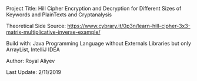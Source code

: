 Project Title: Hill Cipher Encryption and Decryption for Different Sizes of Keywords and PlainTexts and Cryptanalysis

Theoretical Side Source: https://www.cybrary.it/0p3n/learn-hill-cipher-3x3-matrix-multiplicative-inverse-example/

Build with: Java Programming Language without Externals Libraries but only ArrayList, IntelliJ IDEA

Author: Royal Aliyev

Last Update: 2/11/2019
